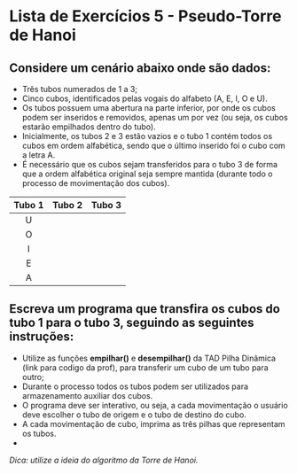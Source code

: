 # Lista de Exercícios 5 - Pseudo-Torre de Hanoi

## Considere um cenário abaixo onde são dados:

- Três tubos numerados de 1 a 3;
- Cinco cubos, identificados pelas vogais do alfabeto (A, E, I, O e U).
- Os tubos possuem uma abertura na parte inferior, por onde os cubos podem ser inseridos e removidos, apenas um por vez (ou seja, os cubos estarão empilhados dentro do tubo).
- Inicialmente, os tubos 2 e 3 estão vazios e o tubo 1 contém todos os cubos em ordem alfabética, sendo que o último inserido foi o cubo com a letra A.
- É necessário que os cubos sejam transferidos para o tubo 3 de forma que a ordem alfabética original seja sempre mantida (durante todo o processo de movimentação dos cubos).

| Tubo 1 | Tubo 2 | Tubo 3|
|:--------:|--------|-------|
| U |   |   | 
| O |   |   | 
| I |   |   |
| E |   |   |
| A |   |   |

## Escreva um programa que transfira os cubos do tubo 1 para o tubo 3, seguindo as seguintes instruções:

- Utilize as funções **empilhar()** e **desempilhar()** da TAD Pilha Dinâmica (link para codigo da prof), para transferir um cubo de um tubo para outro;
- Durante o processo todos os tubos podem ser utilizados para armazenamento auxiliar dos cubos.
- O programa deve ser interativo, ou seja, a cada movimentação o usuário deve escolher o tubo de
origem e o tubo de destino do cubo.
- A cada movimentação de cubo, imprima as três pilhas que representam os tubos.
- 
*Dica: utilize a ideia do algoritmo da Torre de Hanoi.*